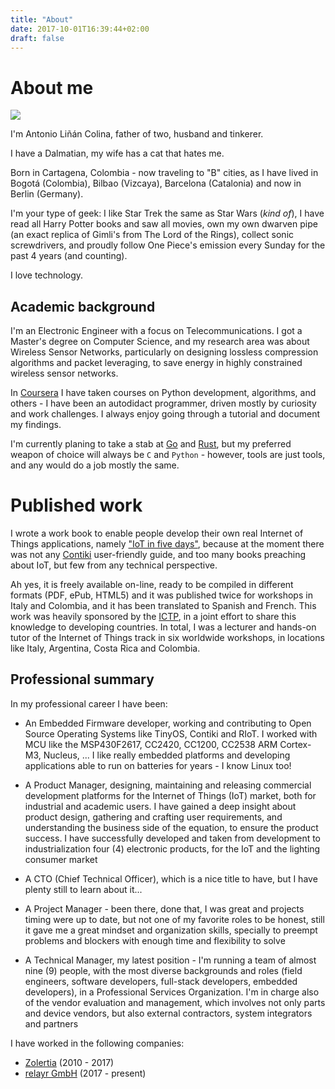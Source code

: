 ```yaml
---
title: "About"
date: 2017-10-01T16:39:44+02:00
draft: false
---
```


# About me

[![](/img/about/00.jpg)](/img/about/00.jpg)

I'm Antonio Liñán Colina, father of two, husband and tinkerer.

I have a Dalmatian, my wife has a cat that hates me.

Born in Cartagena, Colombia - now traveling to "B" cities, as I have lived in Bogotá (Colombia), Bilbao (Vizcaya), Barcelona (Catalonia) and now in Berlin (Germany).

I'm your type of geek: I like Star Trek the same as Star Wars (_kind of_), I have read all Harry Potter books and saw all movies, own my own dwarven pipe (an exact replica of Gimli's from The Lord of the Rings), collect sonic screwdrivers, and proudly follow One Piece's emission every Sunday for the past 4 years (and counting).

I love technology.

## Academic background

I'm an Electronic Engineer with a focus on Telecommunications.  I got a Master's degree on Computer Science, and my research area was about Wireless Sensor Networks, particularly on designing lossless compression algorithms and packet leveraging, to save energy in highly constrained wireless sensor networks.

In [Coursera](https://www.coursera.org) I have taken courses on Python development, algorithms, and others - I have been an autodidact programmer, driven mostly by curiosity and work challenges.  I always enjoy going through a tutorial and document my findings.

I'm currently planing to take a stab at [Go](https://golang.org) and [Rust](https://www.rust-lang.org/en-US/), but my preferred weapon of choice will always be `C` and `Python` - however, tools are just tools, and any would do a job mostly the same.

# Published work

I wrote a work book to enable people develop their own real Internet of Things applications, namely ["IoT in five days"](https://github.com/alignan/IPv6-WSN-book), because at the moment there was not any [Contiki](http://www.contiki-os.org) user-friendly guide, and too many books preaching about IoT, but few from any technical perspective.

Ah yes, it is freely available on-line, ready to be compiled in different formats (PDF, ePub, HTML5) and it was published twice for workshops in Italy and Colombia, and it has been translated to Spanish and French.  This work was heavily sponsored by the [ICTP](https://www.ictp.it), in a joint effort to share this knowledge to developing countries.  In total, I was a lecturer and hands-on tutor of the Internet of Things track in six worldwide workshops, in locations like Italy, Argentina, Costa Rica and Colombia.

## Professional summary

In my professional career I have been:

* An Embedded Firmware developer, working and contributing to Open Source Operating Systems like TinyOS, Contiki and RIoT.  I worked with MCU like the MSP430F2617, CC2420, CC1200, CC2538 ARM Cortex-M3, Nucleus, ... I like really embedded platforms and developing applications able to run on batteries for years - I know Linux too!

* A Product Manager, designing, maintaining and releasing commercial development platforms for the Internet of Things (IoT) market, both for industrial and academic users.  I have gained a deep insight about product design, gathering and crafting user requirements, and understanding the business side of the equation, to ensure the product success.  I have successfully developed and taken from development to industrialization four (4) electronic products, for the IoT and the lighting consumer market

* A CTO (Chief Technical Officer), which is a nice title to have, but I have plenty still to learn about it...

* A Project Manager - been there, done that, I was great and projects timing were up to date, but not one of my favorite roles to be honest, still it gave me a great mindset and organization skills, specially to preempt problems and blockers with enough time and flexibility to solve

* A Technical Manager, my latest position - I'm running a team of almost nine (9) people, with the most diverse backgrounds and roles (field engineers, software developers, full-stack developers, embedded developers), in a Professional Services Organization.  I'm in charge also of the vendor evaluation and management, which involves not only parts and device vendors, but also external contractors, system integrators and partners

I have worked in the following companies:

* [Zolertia](https://zolertia.io) (2010 - 2017)
* [relayr GmbH](https://relayr.io) (2017 - present)











